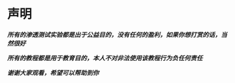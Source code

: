 # 声明

***所有的渗透测试实验都是出于公益目的，没有任何的盈利，如果你想打赏的话，当然很好***

***所有的教程都是用于教育目的，本人不对非法使用该教程行为负任何责任***

***谢谢大家观看，希望可以帮助到你***